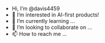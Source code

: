 -  Hi, I’m @davis4459 
- 👀 I’m interested in  AI-first products!
- 🌱 I’m currently learning ...
- 💞️ I’m looking to collaborate on ...
- 📫 How to reach me ...

<!---
davis4459/davis4459 is a ✨ special ✨ repository because its `README.md` (this file) appears on your GitHub profile.
You can click the Preview link to take a look at your changes.
--->

